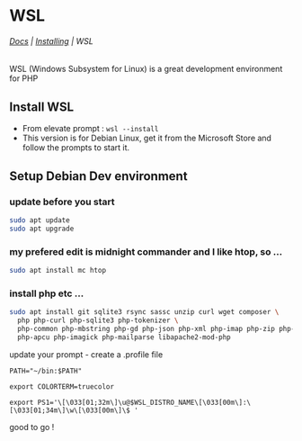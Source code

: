 # WSL

###### <navbar>[Docs](/docs/) | [Installing](/docs/Readme) | WSL</navbar>

WSL (Windows Subsystem for Linux) is a great development environment for PHP

## Install WSL
  * From elevate prompt : `wsl --install`
  * This version is for Debian Linux, get it from the Microsoft Store and follow the prompts to start it.

## Setup Debian Dev environment

### update before you start

```sh
sudo apt update
sudo apt upgrade
```

### my prefered edit is midnight commander and I like htop, so ...

```sh
sudo apt install mc htop
```

### install php etc ...

```sh
sudo apt install git sqlite3 rsync sassc unzip curl wget composer \
  php php-curl php-sqlite3 php-tokenizer \
  php-common php-mbstring php-gd php-json php-xml php-imap php-zip php-soap \
  php-apcu php-imagick php-mailparse libapache2-mod-php
```


update your prompt - create a .profile file
```
PATH="~/bin:$PATH"

export COLORTERM=truecolor

export PS1='\[\033[01;32m\]\u@$WSL_DISTRO_NAME\[\033[00m\]:\[\033[01;34m\]\w\[\033[00m\]\$ '
```

good to go !
